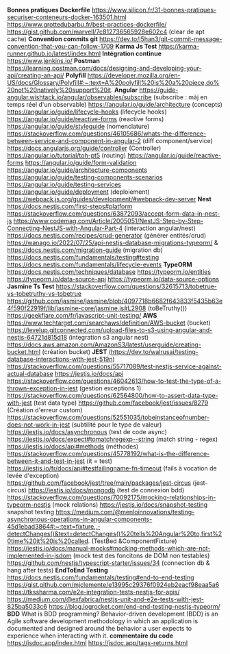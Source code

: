 **Bonnes pratiques Dockerfile**
https://www.silicon.fr/31-bonnes-pratiques-securiser-conteneurs-docker-163501.html 
https://www.grottedubarbu.fr/best-practices-dockerfile/
https://gist.github.com/marvell/7c812736565928e602c4 (clear de apt cache)
**Convention commits git**
https://dev.to/i5han3/git-commit-message-convention-that-you-can-follow-1709
**Karma Js Test**
https://karma-runner.github.io/latest/index.html
**Intégration continue**
https://www.jenkins.io/
**Postman**
https://learning.postman.com/docs/designing-and-developing-your-api/creating-an-api/
**Polyfill**
https://developer.mozilla.org/en-US/docs/Glossary/Polyfill#:~:text=A%20polyfill%20is%20a%20piece,do%20not%20natively%20support%20it.
**Angular**
https://guide-angular.wishtack.io/angular/observables/subscribe (subscribe : màj en temps réel d'un observable)
https://angular.io/guide/architecture (concepts)
https://angular.io/guide/lifecycle-hooks (lifecycle hooks)
https://angular.io/guide/reactive-forms (reactive forms)
https://angular.io/guide/styleguide (nomenclature)
https://stackoverflow.com/questions/46105686/whats-the-difference-between-service-and-component-in-angular-2 (diff component/service)
https://docs.angularjs.org/guide/controller (Controller)
https://angular.io/tutorial/toh-pt5 (routing)
https://angular.io/guide/reactive-forms
https://angular.io/guide/form-validation
https://angular.io/guide/architecture-components
https://angular.io/guide/testing-components-scenarios
https://angular.io/guide/testing-services
https://angular.io/guide/deployment (deploiement)
https://webpack.js.org/guides/development/#webpack-dev-server
**Nest**
https://docs.nestjs.com/first-steps#platform
https://stackoverflow.com/questions/63872093/accept-form-data-in-nest-js
https://www.codemag.com/Article/2005051/NestJS-Step-by-Step-Connecting-NestJS-with-Angular-Part-4 (interaction angular/nest)
https://docs.nestjs.com/recipes/crud-generator (générer entités/crud)
https://wanago.io/2022/07/25/api-nestjs-database-migrations-typeorm/ & https://docs.nestjs.com/migration-guide (migration db)
https://docs.nestjs.com/fundamentals/testing#testing
https://docs.nestjs.com/fundamentals/lifecycle-events
**TypeORM**
https://docs.nestjs.com/techniques/database 
https://typeorm.io/entities
https://typeorm.io/data-source-api
https://typeorm.io/data-source-options
**Jasmine Ts Test**
https://stackoverflow.com/questions/32615713/tobetrue-vs-tobetruthy-vs-tobetrue
https://github.com/jasmine/jasmine/blob/4097718b6682f643833f5435b63e4f590f22919f/lib/jasmine-core/jasmine.js#L2908 (toBeTruthy())
https://geekflare.com/fr/javascript-unit-testing/
**AWS**
https://www.techtarget.com/searchaws/definition/AWS-bucket (bucket)
https://levelup.gitconnected.com/upload-files-to-s3-using-angular-and-nestjs-64721d815d18 (integration s3 angular nest)
https://docs.aws.amazon.com/AmazonS3/latest/userguide/creating-bucket.html (création bucket)
**JEST**
(https://dev.to/walrusai/testing-database-interactions-with-jest-519n)
https://stackoverflow.com/questions/55717089/test-nestjs-service-against-actual-database
https://jestjs.io/docs/api
https://stackoverflow.com/questions/46042613/how-to-test-the-type-of-a-thrown-exception-in-jest (gestion exceptions 1)
https://stackoverflow.com/questions/62564800/how-to-assert-data-type-with-jest (test data type)
https://github.com/facebook/jest/issues/8279 (Création d'erreur custom)
https://stackoverflow.com/questions/52551035/tobeinstanceofnumber-does-not-work-in-jest (subtilité pour le type de valeur)
https://jestjs.io/docs/asynchronous (test de code async)
https://jestjs.io/docs/expect#tomatchregexp--string (match string - regex)
https://jestjs.io/docs/api#methods (méthodes)
https://stackoverflow.com/questions/45778192/what-is-the-difference-between-it-and-test-in-jest (it = test)
https://jestjs.io/fr/docs/api#testfailingname-fn-timeout (fails à vocation de levée d'exception)
https://github.com/facebook/jest/tree/main/packages/jest-circus (jest-circus)
https://jestjs.io/docs/mongodb (test de connexion bdd)
https://stackoverflow.com/questions/70092175/mocking-relationships-in-typeorm-nestjs (mock relations)
https://jestjs.io/docs/snapshot-testing snapshot testing
https://medium.com/@menloinnovations/testing-asynchronous-operations-in-angular-components-45d1ebad3864#:~:text=fixture.,-detectChanges()&text=detectChanges()%20tells%20Angular%20to,first%20time%20it%20is%20called. (TestBed &ComponentFixture)
https://jestjs.io/docs/manual-mocks#mocking-methods-which-are-not-implemented-in-jsdom (mock test des foncitons de DOM non testables)
https://github.com/nestjs/typescript-starter/issues/34 (connection db & hang after tests)
**EndToEnd Testing**
https://docs.nestjs.com/fundamentals/testing#end-to-end-testing
https://gist.github.com/mjclemente/e13995c29376f0924eb2eacf98eaa5a6
https://tkssharma.com/e2e-integration-tests-nestjs-for-apis/
https://medium.com/@exfabrica/nestjs-unit-and-e2e-tests-with-jest-825ba5033c6
https://blog.logrocket.com/end-end-testing-nestjs-typeorm/
**BDD**
What is BDD programming?
Behavior-driven development (BDD) is an Agile software development methodology in which an application is documented and designed around the behavior a user expects to experience when interacting with it.
**commentaire du code**
https://jsdoc.app/index.html
https://jsdoc.app/tags-returns.html
